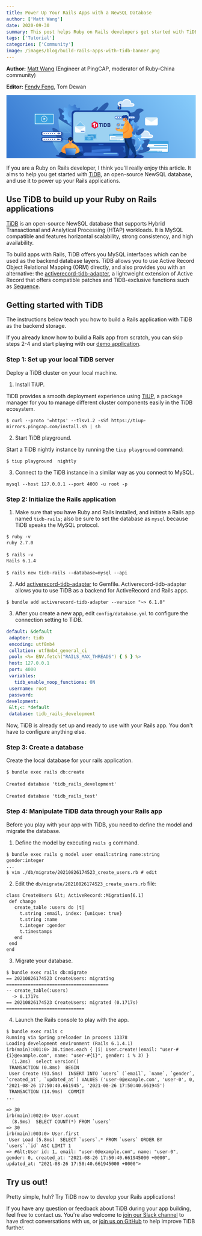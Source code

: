 ```yaml
---
title: Power Up Your Rails Apps with a NewSQL Database
author: ['Matt Wang']
date: 2020-09-30
summary: This post helps Ruby on Rails developers get started with TiDB and use it as the backend storage layer of Rails applications.
tags: ['Tutorial']
categories: ['Community']
image: /images/blog/build-rails-apps-with-tidb-banner.png
---
```


**Author:** [Matt Wang](https://github.com/hooopo) (Engineer at PingCAP, moderator of Ruby-China community) 

**Editor:** [Fendy Feng](https://github.com/septemberfd), Tom Dewan

![Build a Rails App with TiDB](media/build-rails-apps-with-tidb-banner.png)

If you are a Ruby on Rails developer, I think you'll really enjoy this article. It aims to help you get started with [TiDB](https://github.com/pingcap/tidb), an open-source NewSQL database, and use it to power up your Rails applications. 

## Use TiDB to build up your Ruby on Rails applications

[TiDB](https://github.com/pingcap/tidb) is an open-source NewSQL database that supports Hybrid Transactional and Analytical Processing (HTAP) workloads. It is MySQL compatible and features horizontal scalability, strong consistency, and high availability.

To build apps with Rails, TiDB offers you MySQL interfaces which can be used as the backend database layers. TiDB allows you to use Active Record Object Relational Mapping (ORM) directly, and also provides you with an alternative: the [activerecord-tidb-adapter](https://github.com/pingcap/activerecord-tidb-adapter), a lightweight extension of Active Record that offers compatible patches and TiDB-exclusive functions such as [Sequence](https://docs.pingcap.com/tidb/stable/sql-statement-create-sequence). 

## Getting started with TiDB

The instructions below teach you how to build a Rails application with TiDB as the backend storage. 

If you already know how to build a Rails app from scratch, you can skip steps 2-4 and start playing with our [demo application](https://github.com/hooopo/rails-tidb). 

### Step 1: Set up your local TiDB server

Deploy a TiDB cluster on your local machine.

1. Install TiUP.

TiDB provides a smooth deployment experience using [TiUP](https://docs.pingcap.com/tidb/stable/tiup-overview), a package manager for you to manage different cluster components easily in the TiDB ecosystem. 

```shell
$ curl --proto '=https' --tlsv1.2 -sSf https://tiup-mirrors.pingcap.com/install.sh | sh
```

2. Start TiDB playground.

Start a TiDB nightly instance by running the `tiup playground` command:  

```shell
$ tiup playground  nightly
```

3. Connect to the TiDB instance in a similar way as you connect to MySQL.

```
mysql --host 127.0.0.1 --port 4000 -u root -p
```

### Step 2: Initialize the Rails application

1. Make sure that you have Ruby and Rails installed, and  initiate a Rails app named `tidb-rails`; also be sure to set the database as `mysql` because TiDB speaks the MySQL protocol.

```
$ ruby -v
ruby 2.7.0

$ rails -v
Rails 6.1.4

$ rails new tidb-rails --database=mysql --api
```

2. Add [activerecord-tidb-adapter](https://github.com/pingcap/activerecord-tidb-adapter) to Gemfile. Activerecord-tidb-adapter allows you to use TiDB as a backend for ActiveRecord and Rails apps.

```
$ bundle add activerecord-tidb-adapter --version "~> 6.1.0"
```

3. After you create a new app, edit `config/database.yml` to configure the connection setting to TiDB. 

```yaml
default: &default
 adapter: tidb
 encoding: utf8mb4
 collation: utf8mb4_general_ci
 pool: <%= ENV.fetch("RAILS_MAX_THREADS") { 5 } %>
 host: 127.0.0.1
 port: 4000
 variables:
   tidb_enable_noop_functions: ON
 username: root
 password:
development:
 &lt;<: *default
 database: tidb_rails_development
```

Now, TiDB is already set up and ready to use with your Rails app. You don't have to configure anything else. 

### Step 3: Create a database

Create the local database for your rails application.

```
$ bundle exec rails db:create

Created database 'tidb_rails_development'

Created database 'tidb_rails_test'
```

### Step 4: Manipulate TiDB data through your Rails app

Before you play with your app with TiDB, you need to define the model and migrate the database. 

1. Define the model by executing `rails g` command.

```
$ bundle exec rails g model user email:string name:string gender:integer
...
$ vim ./db/migrate/20210826174523_create_users.rb # edit
```

2. Edit the `db/migrate/20210826174523_create_users.rb` file:

```
class CreateUsers &lt; ActiveRecord::Migration[6.1]
 def change
   create_table :users do |t|
     t.string :email, index: {unique: true}
     t.string :name
     t.integer :gender
     t.timestamps
   end
 end
end
``` 

3. Migrate your database. 

```
$ bundle exec rails db:migrate
== 20210826174523 CreateUsers: migrating ======================================
-- create_table(:users)
  -> 0.1717s
== 20210826174523 CreateUsers: migrated (0.1717s) =============================
```

4. Launch the Rails console to play with the app.

```
$ bundle exec rails c
Running via Spring preloader in process 13378
Loading development environment (Rails 6.1.4.1)
irb(main):001:0> 30.times.each { |i| User.create!(email: "user-#{i}@example.com", name: "user-#{i}", gender: i % 3) }
  (1.2ms)  select version()
 TRANSACTION (0.8ms)  BEGIN
 User Create (93.5ms)  INSERT INTO `users` (`email`, `name`, `gender`, `created_at`, `updated_at`) VALUES ('user-0@example.com', 'user-0', 0, '2021-08-26 17:50:40.661945', '2021-08-26 17:50:40.661945')
 TRANSACTION (14.9ms)  COMMIT
...

=> 30
irb(main):002:0> User.count
  (8.9ms)  SELECT COUNT(*) FROM `users`
=> 30
irb(main):003:0> User.first
 User Load (5.8ms)  SELECT `users`.* FROM `users` ORDER BY `users`.`id` ASC LIMIT 1
=> #&lt;User id: 1, email: "user-0@example.com", name: "user-0", gender: 0, created_at: "2021-08-26 17:50:40.661945000 +0000", updated_at: "2021-08-26 17:50:40.661945000 +0000">
```

## Try us out!

Pretty simple, huh? Try TiDB now to develop your Rails applications! 

If you have any question or feedback about TiDB during your app building, feel free to contact us. You're also welcome to [join our Slack channel](https://slack.tidb.io/invite?team=tidb-community&channel=sig-k8s&ref=pingcap-blog) to have direct conversations with us, or [join us on GitHub](https://github.com/pingcap/tidb) to help improve TiDB further. 
